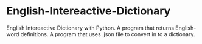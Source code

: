 # English-Intereactive-Dictionary
English Intereactive Dictionary with Python.
A program that returns English-word definitions.
A program that uses .json file to convert in to a dictionary.
